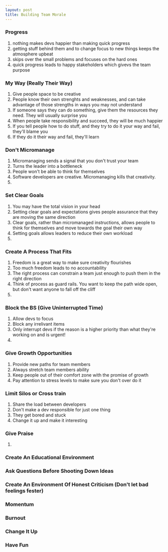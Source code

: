 ```yaml
---
layout: post
title: Building Team Morale
---
```




### Progress
1. nothing makes devs happier than making quick progress
2. getting stuff behind them and to change focus to new things keeps the atmosphere upbeat
3. skips over the small problems and focuses on the hard ones
4. quick progress leads to happy stakeholders which givevs the team purpose


### My Way (Really Their Way)
1. Give people space to be creative
2. People know their own strenghts and weaknesses, and can take advantage of those strengths in ways you may not understand
3. If someone says they can do something, give them the resources they need. They will usually surprise you
4. When people take responsibility and succeed, they will be much happier
5. If you tell people how to do stuff, and they try to do it your way and fail, they'll blame you
6. If they do it their way and fail, they'll learn

### Don't Micromanage
1. Micromanaging sends a signal that you don't trust your team
2. Turns the leader into a bottleneck
3. People won't be able to think for themselves
4. Software developers are creative. Micromanaging kills that creativity.
5. 

### Set Clear Goals
1. You may have the total vision in your head
2. Setting clear goals and expectations gives people assurance that they are moving the same direction
3. Clear goals, rather than micromanaged instructions, allows people to think for themselves and move towards the goal their  own way
4. Setting goals allows leaders to reduce their own workload 
5. 

### Create A Process That Fits
1. Freedom is a great way to make sure creativity flourishes
2. Too much freedom leads to no accountability
3. The right process can constrain a team just enough to push them in the right direction
4. Think of process as guard rails. You want to keep the path wide open, but don't want anyone to fall off the cliff
5. 

### Block the BS (Give Uninterrupted Time)
1. Allow devs to focus
2. Block any irrelivant items
3. Only interrupt devs if the reason is a higher priority than what they're working on and is urgent!
4. 


### Give Growth Opportunities
1. Provide new paths for team members
2. Always stretch team members ability
3. Keep people out of their comfort zone with the promise of growth
4. Pay attention to stress levels to make sure you don't over do it

### Limit Silos or Cross train
1. Share the load between developers
2. Don't make a dev responsible for just one thing
3. They get bored and stuck 
4. Change it up and make it interesting

### Give Praise
1. 

### Create An Educational Environment

### Ask Questions Before Shooting Down Ideas

### Create An Environment Of Honest Criticism (Don't let bad feelings fester)

### Momentum

### Burnout

### Change It Up

### Have Fun
